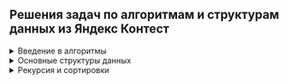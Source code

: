 ## Решения задач по алгоритмам и структурам данных из Яндекс Контест

<details>
   <summary>Введение в алгоритмы</summary>

- [1. Значения функции](Яндекс%20Контест/01.%20Значение%20функции/)
- [2. Чётные и нечётные числа](Яндекс%20Контест/02.%20Чётные%20и%20нечётные%20числа/)
- [3. Соседи](Яндекс%20Контест/03.%20Соседи/)
- [4. Хаотичность погоды](Яндекс%20Контест/04.%20Хаотичность%20погоды/)
- [5. Самое длинное слово](Яндекс%20Контест/05.%20Самое%20длинное%20слово/)
- [6. Палиндром](Яндекс%20Контест/06.%20Палиндром/)
- [7. Работа из дома](Яндекс%20Контест/07.%20Работа%20из%20дома/)
- [8. Двоичная система](Яндекс%20Контест/08.%20Двоичная%20система/)
- [9. Степень четырёх](Яндекс%20Контест/09.%20Степень%20четырёх/)
- [10. Факторизация](Яндекс%20Контест/10.%20Факторизация/)
- [11. Списочная форма](Яндекс%20Контест/11.%20Списочная%20форма/)
- [12. Лишняя буква](Яндекс%20Контест/12.%20Лишняя%20буква/)
- [13. Ближайший ноль](Яндекс%20Контест/13.%20Ближайший%20ноль/)
- [14. Ловкость рук](Яндекс%20Контест/14.%20Ловкость%20рук/)
</details>

<details>
  <summary>Основные структуры данных</summary>

- [15. Мониторинг](Яндекс%20Контест/15.%20Мониторинг/)
- [16. Список дел](Яндекс%20Контест/16.%20Список%20дел/)
- [17. Нелюбимое дело](Яндекс%20Контест/17.%20Нелюбимое%20дело/)
- [18. Заботливая мама](Яндекс%20Контест/18.%20Заботливая%20мама/)
- [19. Всё наоборот](Яндекс%20Контест/19.%20Всё%20наоборот/)
- [20. Стек-Max](Яндекс%20Контест/20.%20Стек%20-%20Max/)
- [21. Стек-MaxEffective](Яндекс%20Контест/21.%20Стек%20-%20MaxEffective/)
- [22. Скобочная последовательность](Яндекс%20Контест/22.%20Скобочная%20последовательность/)
- [23. Ограниченная очередь](Яндекс%20Контест/23.%20Ограниченная%20очередь/)
- [24. Списочная очередь](Яндекс%20Контест/24.%20Списочная%20очередь/)
- [25. Рекурсивные числа Фибоначчи](Яндекс%20Контест/25.%20Рекурсивные%20числа%20Фибоначчи/)
- [26. Фибоначчи по модулю](Яндекс%20Контест/26.%20Фибоначчи%20по%20модулю/)
- [27. Дек](Яндекс%20Контест/27.%20Дек/)
- [28. Калькулятор](Яндекс%20Контест/28.%20Калькулятор/)
</details>


<details>
  <summary>Рекурсия и сортировки</summary>

- [29. Генератор скобок](Яндекс%20Контест/29.%20Генератор%20скобок/)
- [30. Комбинации](Яндекс%20Контест/30.%20Комбинации/)
- [31. Подпоследовательность](Яндекс%20Контест/31.%20Подпоследовательность/)
- [32. Печеньки](Яндекс%20Контест/32.%20Печеньки/)
- [33. Покупка домов](Яндекс%20Контест/33.%20Покупка%20домов/)
- [34. Периметр треугольника](Яндекс%20Контест/34.%20Периметр%20треугольника/)
- [35. Гардероб](Яндекс%20Контест/35.%20Гардероб/)
- [36. Большое число](Яндекс%20Контест/36.%20Большое%20число/)
- [37. Любители конференций](Яндекс%20Контест/37.%20Любители%20конференций/)
- [38. Пузырёк](Яндекс%20Контест/38.%20Пузырёк/)
- [39. Сортировка слиянием](Яндекс%20Контест/39.%20Сортировка%20слиянием/)
- [40. Два велосипеда](Яндекс%20Контест/40.%20Два%20велосипеда/)
- [41. Золотая середина](Яндекс%20Контест/41.%20Золотая%20середина/)
- [42. Клумбы](Яндекс%20Контест/42.%20Клумбы/)
- [43. Разность треш-индексов](Яндекс%20Контест/43.%20Разность%20треш-индексов/)
- [44. Частичная сортировка](Яндекс%20Контест/44.%20Частичная%20сортировка/)
- [45. Поиск в сломанном массиве](Яндекс%20Контест/45.%20Поиск%20в%20сломанном%20массиве/)
- [46. Эффективная быстрая сортировка](Яндекс%20Контест/46.%20Эффективная%20быстрая%20сортировка/)
</details>